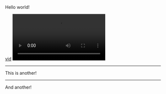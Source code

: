 Hello world!

[vid](https://www.youtube.com/watch?v=DWuM5fCVoWA)
<video src="https://www.youtube.com/watch?v=DWuM5fCVoWA"></video>

---
This is another!

---
And another!
<!--stackedit_data:
eyJoaXN0b3J5IjpbLTc4NTM4NzI2MiwxODAyNTE1ODk4LC0xND
k1NzI3MTksMjM5NTcwNTU5LC0zMzI0NTUzNjNdfQ==
-->